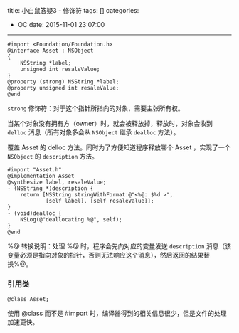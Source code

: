 title: 小白鼠答疑3 - 修饰符
tags: []
categories:
  - OC
date: 2015-11-01 23:07:00
---
```
#import <Foundation/Foundation.h>
@interface Asset : NSObject
{
    NSString *label;
    unsigned int resaleValue;
}
@property (strong) NSString *label;
@property unsigned int resaleValue;
@end

```
`strong` 修饰符：对于这个指针所指向的对象，需要主张所有权。

当某个对象没有拥有方（owner）时，就会被释放掉，释放时，对象会收到 `delloc` 消息（所有对象多会从 `NSObject` 继承 `dealloc` 方法）。

覆盖 Asset 的 delloc 方法。同时为了方便知道程序释放哪个 Asset ，实现了一个 `NSObject` 的 `description` 方法。
```
#import "Asset.h"
@implementation Asset
@synthesize label, resaleValue;
- (NSString *)description {
    return [NSString stringWithFormat:@"<%@: $%d >",
            [self label], [self resaleValue]];
}
- (void)dealloc {
    NSLog(@"deallocating %@", self);
}
@end
```
%@ 转换说明：处理 %@ 时，程序会先向对应的变量发送 `description` 消息（该变量必须是指向对象的指针，否则无法响应这个消息），然后返回的结果替换%@。

### 引用类
```
@class Asset;
```
使用 @class 而不是 #import 时，编译器得到的相关信息很少，但是文件的处理加速更快。